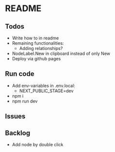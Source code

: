# README

## Todos

- Write how to in readme
- Remaining functionalities:
  - Adding relationships?
- NodeLabel.New in clipboard instead of only New
- Deploy via github pages

## Run code

- Add env-variables in .env.local:
  - NEXT_PUBLIC_STAGE=dev
- npm i
- npm run dev

## Issues

## Backlog

- Add node by double click
